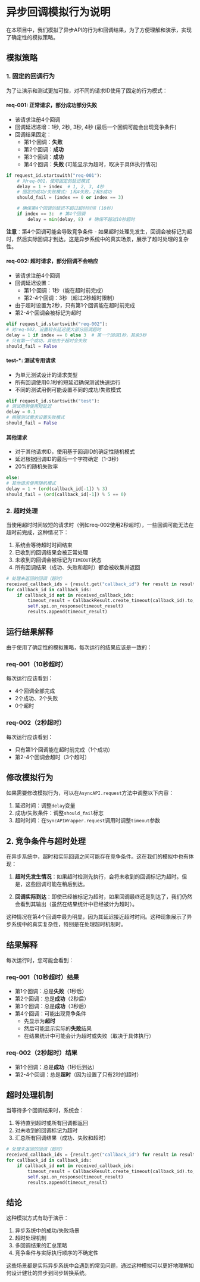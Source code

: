 # 异步回调模拟行为说明

在本项目中，我们模拟了异步API的行为和回调结果，为了方便理解和演示，实现了确定性的模拟策略。

## 模拟策略

### 1. 固定的回调行为

为了让演示和测试更加可控，对不同的请求ID使用了固定的行为模式：

#### req-001: 正常请求，部分成功部分失败

- 该请求注册4个回调
- 回调延迟递增：1秒, 2秒, 3秒, 4秒 (最后一个回调可能会出现竞争条件)
- 回调结果固定：
    - 第1个回调：**失败**
    - 第2个回调：**成功**
    - 第3个回调：**成功**
    - 第4个回调：**失败** (可能显示为超时，取决于具体执行情况)

```python
if request_id.startswith("req-001"):
    # 对req-001，使用固定的延迟模式
    delay = 1 + index  # 1, 2, 3, 4秒
    # 固定的成功/失败模式: 1和4失败，2和3成功
    should_fail = (index == 0 or index == 3)

    # 确保第4个回调的延迟不超过超时时间 (10秒)
    if index == 3:  # 第4个回调
        delay = min(delay, 8)  # 确保不超过10秒超时
```

**注意**：第4个回调可能会导致竞争条件 - 如果超时处理先发生，回调会被标记为超时，然后实际回调才到达。这是异步系统中的真实场景，展示了超时处理的复杂性。

#### req-002: 超时请求，部分回调不会响应

- 该请求注册4个回调
- 回调延迟设置：
    - 第1个回调：1秒（能在超时前完成）
    - 第2-4个回调：3秒（超过2秒超时限制）
- 由于超时设置为2秒，只有第1个回调能在超时前完成
- 第2-4个回调会被标记为超时

```python
elif request_id.startswith("req-002"):
# 对req-002，设置较长延迟使大部分回调超时
delay = 1 if index == 0 else 3  # 第一个回调1秒，其余3秒
# 只有第一个成功，其他由于超时会失败
should_fail = False
```

#### test-*: 测试专用请求

- 为单元测试设计的请求类型
- 所有回调使用0.1秒的短延迟确保测试快速运行
- 不同的测试用例可能设置不同的成功/失败模式

```python
elif request_id.startswith("test"):
# 测试用例使用短延迟
delay = 0.1
# 根据测试需求设置失败模式
should_fail = False
```

#### 其他请求

- 对于其他请求ID，使用基于回调ID的确定性随机模式
- 延迟根据回调ID的最后一个字符确定（1-3秒）
- 20%的随机失败率

```python
else:
# 其他请求使用随机模式
delay = 1 + (ord(callback_id[-1]) % 3)
should_fail = (ord(callback_id[-1]) % 5 == 0)
```

### 2. 超时处理

当使用超时时间较短的请求时（例如req-002使用2秒超时），一些回调可能无法在超时前完成，这种情况下：

1. 系统会等待超时时间结束
2. 已收到的回调结果会被正常处理
3. 未收到的回调会被标记为`TIMEOUT`状态
4. 所有回调结果（成功、失败和超时）都会被收集并返回

```python
# 处理未返回的回调（超时）
received_callback_ids = {result.get("callback_id") for result in results}
for callback_id in callback_ids:
    if callback_id not in received_callback_ids:
        timeout_result = CallbackResult.create_timeout(callback_id).to_dict()
        self.spi.on_response(timeout_result)
        results.append(timeout_result)
```

## 运行结果解释

由于使用了确定性的模拟策略，每次运行的结果应该是一致的：

### req-001（10秒超时）

每次运行应该看到：

- 4个回调全部完成
- 2个成功、2个失败
- 0个超时

### req-002（2秒超时）

每次运行应该看到：

- 只有第1个回调能在超时前完成（1个成功）
- 第2-4个回调会超时（3个超时）

## 修改模拟行为

如果需要修改模拟行为，可以在`AsyncAPI.request`方法中调整以下内容：

1. 延迟时间：调整`delay`变量
2. 成功/失败条件：调整`should_fail`标志
3. 超时时间：在`SyncAPIWrapper.request`调用时调整`timeout`参数

## 2. 竞争条件与超时处理

在异步系统中，超时和实际回调之间可能存在竞争条件。这在我们的模拟中也有体现：

1. **超时先发生情况**：如果超时检测先执行，会将未收到的回调标记为超时。但是，这些回调可能在稍后到达。

2. **回调实际到达**：即使已经被标记为超时，如果回调最终还是到达了，我们仍然会看到其输出（虽然在结果统计中已经被计为超时）。

这种情况在第4个回调中最为明显，因为其延迟接近超时时间。这种现象展示了异步系统中的真实复杂性，特别是在处理超时机制时。

## 结果解释

每次运行时，您可能会看到：

### req-001（10秒超时）结果

- 第1个回调：总是**失败**（1秒后）
- 第2个回调：总是**成功**（2秒后）
- 第3个回调：总是**成功**（3秒后）
- 第4个回调：可能出现竞争条件
    - 先显示为**超时**
    - 然后可能显示实际的**失败**结果
    - 在结果统计中可能会计为超时或失败（取决于具体执行）

### req-002（2秒超时）结果

- 第1个回调：总是**成功**（1秒后到达）
- 第2-4个回调：总是**超时**（因为设置了只有2秒的超时）

## 超时处理机制

当等待多个回调结果时，系统会：

1. 等待直到超时或所有回调都返回
2. 对未收到的回调标记为超时
3. 汇总所有回调结果（成功、失败和超时）

```python
# 处理未返回的回调（超时）
received_callback_ids = {result.get("callback_id") for result in results}
for callback_id in callback_ids:
    if callback_id not in received_callback_ids:
        timeout_result = CallbackResult.create_timeout(callback_id).to_dict()
        self.spi.on_response(timeout_result)
        results.append(timeout_result)
```

## 结论

这种模拟方式有助于演示：

1. 异步系统中的成功/失败场景
2. 超时处理机制
3. 多回调结果的汇总策略
4. 竞争条件与实际执行顺序的不确定性

这些场景都是实际异步系统中会遇到的常见问题，通过这种模拟可以更好地理解如何设计健壮的异步到同步转换系统。 